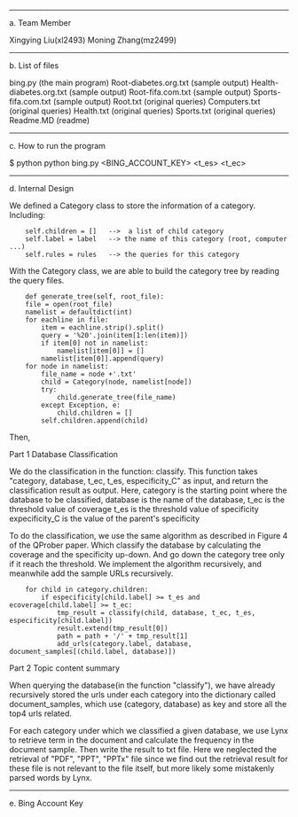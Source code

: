 ----------------
a. Team Member

Xingying Liu(xl2493)
Moning Zhang(mz2499)

----------------
b. List of files

bing.py (the main program)
Root-diabetes.org.txt (sample output)
Health-diabetes.org.txt (sample output)
Root-fifa.com.txt (sample output)
Sports-fifa.com.txt (sample output)
Root.txt (original queries)
Computers.txt (original queries)
Health.txt (original queries)
Sports.txt (original queries)
Readme.MD (readme)

----------------
c. How to run the program

$ python python bing.py <BING_ACCOUNT_KEY> <t_es> <t_ec> <host>

----------------
d. Internal Design

We defined a Category class to store the information of a category. Including:

        self.children = []   -->  a list of child category
        self.label = label   --> the name of this category (root, computer ...)
        self.rules = rules   --> the queries for this category

With the Category class, we are able to build the category tree by reading the query files.

        def generate_tree(self, root_file):
        file = open(root_file)
        namelist = defaultdict(int)
        for eachline in file:
            item = eachline.strip().split()
            query = '%20'.join(item[1:len(item)])
            if item[0] not in namelist:
                namelist[item[0]] = []
            namelist[item[0]].append(query)
        for node in namelist:
            file_name = node +'.txt'
            child = Category(node, namelist[node])
            try:
                child.generate_tree(file_name)
            except Exception, e:
                child.children = []
            self.children.append(child)

Then,

Part 1  Database Classification

We do the classification in the function: classify. This function takes "category, database, t_ec, t_es, especificity_C" as input, and return the classification result as output.
Here,
    category is the starting point where the database to be classified,
    database is the name of the database,
    t_ec is the threshold value of coverage
    t_es is the threshold value of specificity
    expecificity_C is the value of the parent's specificity

To do the classification, we use the same algorithm as described in Figure 4 of the QProber paper. Which classify the database by calculating the coverage and the specificity up-down. And go down the category tree only if it reach the threshold.
We implement the algorithm recursively, and meanwhile add the sample URLs recursively.

        for child in category.children:
            if especificity[child.label] >= t_es and ecoverage[child.label] >= t_ec:
                tmp_result = classify(child, database, t_ec, t_es, especificity[child.label])
                result.extend(tmp_result[0])
                path = path + '/' + tmp_result[1]
                add_urls(category.label, database, document_samples[(child.label, database)])


Part 2 Topic content summary

When querying the database(in the function "classify"), we have already recursively stored the urls under each category into the dictionary called document_samples, which use (category, database) as key and store all the top4 urls related.

For each category under which we classified a given database, we use Lynx to retrieve term in the document and calculate the frequency in the document sample. Then write the result to txt file.
Here we neglected the retrieval of "PDF", "PPT", "PPTx" file since we find out the retrieval result for these file is not relevant to the file itself, but more likely some mistakenly parsed words by Lynx.


----------------
e. Bing Account Key

